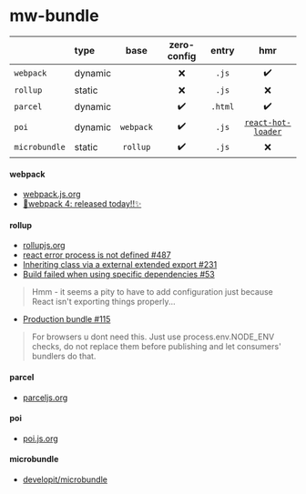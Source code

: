 # mw-bundle

||type|base|zero-config|entry|hmr|
|:-|:-|:-:|:-:|:-:|:-:|
|`webpack`|dynamic||❌|`.js`|✔️|
|`rollup`|static||❌|`.js`|❌|
|`parcel`|dynamic||✔️|`.html`|✔️|
|`poi`|dynamic|`webpack`|✔️|`.js`|[`react-hot-loader`](https://github.com/gaearon/react-hot-loader)|
|`microbundle`|static|`rollup`|✔️|`.js`|❌|

#### webpack
- [webpack.js.org](https://webpack.js.org/)
- [🎼webpack 4: released today!!✨](https://medium.com/webpack/webpack-4-released-today-6cdb994702d4)

#### rollup
- [rollupjs.org](https://rollupjs.org/guide/en)
- [react error process is not defined #487](https://github.com/rollup/rollup/issues/487)
- [Inheriting class via a external extended export #231](https://github.com/rollup/rollup-plugin-commonjs/issues/231)
- [Build failed when using specific dependencies #53](https://github.com/developit/microbundle/issues/53)
> Hmm - it seems a pity to have to add configuration just because React isn't exporting things properly...
- [Production bundle #115](https://github.com/developit/microbundle/issues/115)
> For browsers u dont need this. Just use process.env.NODE_ENV checks, do not replace them before publishing and let consumers' bundlers do that.

#### parcel
- [parceljs.org](https://parceljs.org/)

#### poi
- [poi.js.org](https://poi.js.org/)

#### microbundle
- [developit/microbundle](https://github.com/developit/microbundle)
